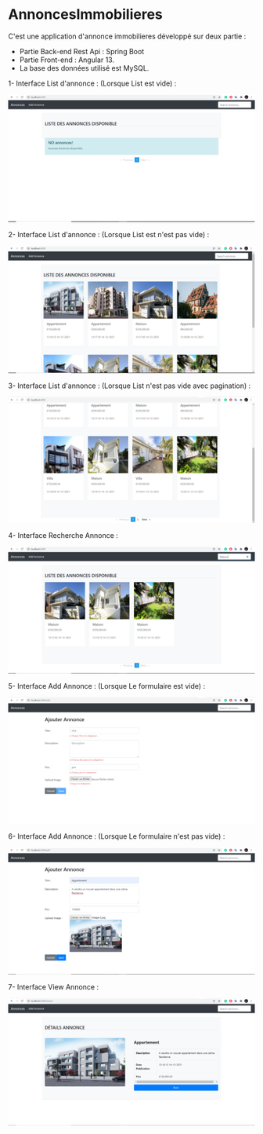 # AnnoncesImmobilieres

C'est une application d'annonce immobilieres développé sur deux partie : 
- Partie Back-end Rest Api : Spring Boot
- Partie Front-end : Angular 13.
- La base des données utilisé est MySQL.

1- Interface List d'annonce : (Lorsque List est vide) :

![alt text](https://github.com/khedhirihassen/AnnoncesImmobilieres/blob/main/Inerface-list-annonce-vide.PNG)


2- Interface List d'annonce : (Lorsque List est n'est pas vide) :

![alt text](https://github.com/khedhirihassen/AnnoncesImmobilieres/blob/main/interface-list-annonce-remplis.PNG)


3- Interface List d'annonce : (Lorsque List n'est pas vide avec pagination) :

![alt text](https://github.com/khedhirihassen/AnnoncesImmobilieres/blob/main/interface-list-annonce-bis.PNG)


4- Interface Recherche Annonce : 

![alt text](https://github.com/khedhirihassen/AnnoncesImmobilieres/blob/main/interface-recherche-annonce.PNG)


5- Interface Add Annonce : (Lorsque Le formulaire est vide) :

![alt text](https://github.com/khedhirihassen/AnnoncesImmobilieres/blob/main/interface-add-annonce-vide.PNG)

6- Interface Add Annonce : (Lorsque Le formulaire n'est pas vide) :

![alt text](https://github.com/khedhirihassen/AnnoncesImmobilieres/blob/main/interface-add-annonce-remplis.PNG)

7- Interface View Annonce : 

![alt text](https://github.com/khedhirihassen/AnnoncesImmobilieres/blob/main/interface-view-annonce.PNG)
